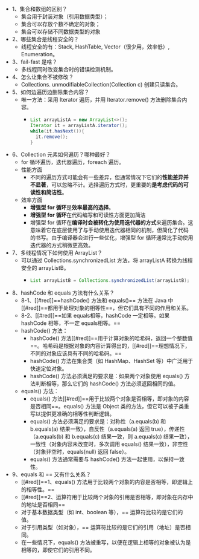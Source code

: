 - 1、集合和数组的区别？
	- 集合用于封装对象（引用数据类型）；
	- 集合可以存放个数不确定的对象；
	- 集合可以存储不同数据类型的对象
- 2、哪些集合是线程安全的？
	- 线程安全的有：Stack, HashTable, Vector（很少用，效率低）, Enumeration。
- 3、fail-fast 是啥？
	- 多线程同时改变集合时的错误检测机制。
- 4、怎么让集合不被修改？
	- Collections. unmodifiableCollection(Collection c) 创建只读集合。
- 5、如何边遍历边删除集合内容？
	- 唯一方法：采用 Iterator 遍历，并用 Iterator.remove() 方法删除集合内容。
		- ```java
		  List arrayListA = new ArrayList<>();
		  Iterator it = arrayListA.iterator();
		  while(it.hasNext()){
		    it.remove();
		  }
		  
		  ```
- 6、Collection 元素如何遍历？哪种最好？
	- for 循环遍历，迭代器遍历，foreach 遍历。
	- 性能方面
		- 不同的遍历方式可能会有一些差异，但通常情况下它们的**性能差异并不显著**，可以忽略不计。选择遍历方式时，更重要的**是考虑代码的可读性和简洁性**。
	- 效率方面
		- **增强型 for 循环**是**效率最高的选择**。
		- **增强型 for 循环**在代码编写和可读性方面更加简洁
		- 增强型 for 循环在**编译时会被转化为使用迭代器的方式**来遍历集合。这意味着它在底层使用了与手动使用迭代器相同的机制，但简化了代码的书写。由于编译器会进行一些优化，增强型 for 循环通常比手动使用迭代器的方式稍微更高效。
- 7、多线程情况下如何使用 ArrayList？
	- 可以通过 Collections.synchronizedList 方法，将 arrayListA 转换为线程安全的 arrayListB。
		- ```java
		  List arrayListB = Collections.synchronizedList(arrayListB);
		  ```
- 8、hashCode 和 equals 方法有什么关系？
	- 8-1、[[#red]]==hashCode() 方法和 equals()== 方法在 Java 中[[#red]]==都用于处理对象的相等性==，但它们具有不同的作用和关系。
	- 8-2、[[#red]]==如果 equals相等，hashCode 一定相等。如果 hashCode 相等，不一定 equals相等。==
	- hashCode() 方法：
		- hashCode() 方法[[#red]]==用于计算对象的哈希码，返回一个整数值==。哈希码是根据对象的内容计算得出的，[[#red]]==理想情况下，不同的对象应该具有不同的哈希码。==
		- hashCode() 方法在集合类（如 HashMap、HashSet 等）中广泛用于快速定位对象。
		- hashCode() 方法必须满足的要求是：如果两个对象使用 equals() 方法判断相等，那么它们的 hashCode() 方法必须返回相同的值。
	- equals() 方法：
		- equals() 方法[[#red]]==用于比较两个对象是否相等，即对象的内容是否相同==。equals() 方法是 Object 类的方法，但它可以被子类重写以提供更准确的相等性判断逻辑。
		- equals() 方法必须满足的要求是：对称性（a.equals(b) 和 b.equals(a) 结果一致），自反性（a.equals(a) 返回 true），传递性（a.equals(b) 和 b.equals(c) 结果一致，则 a.equals(c) 结果一致），一致性（对象内容未改变时，多次调用 equals() 结果一致），非空性（对象非空时，equals(null) 返回 false）。
		- equals() 方法通常需要与 hashCode() 方法一起使用，以保持一致性。
- 9、equals 和 == 又有什么关系？
	- [[#red]]==1、equals() 方法用于比较两个对象的内容是否相等，即逻辑上的相等性。==
	- [[#red]]==2、运算符用于比较两个对象的引用是否相等，即对象在内存中的地址是否相同==
	- 对于基本数据类型（如 int、boolean 等），== 运算符比较的是它们的值。
	- 对于引用类型（如对象），== 运算符比较的是它们的引用（地址）是否相同。
	- 在一些情况下，equals() 方法被重写，以便在逻辑上相等的对象被认为是相等的，即使它们的引用不同。
